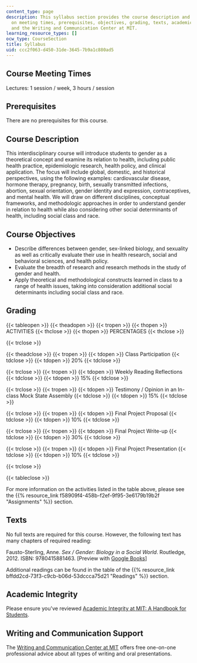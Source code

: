 ```yaml
---
content_type: page
description: This syllabus section provides the course description and information
  on meeting times, prerequisites, objectives, grading, texts, academic integrity,
  and the Writing and Communication Center at MIT.
learning_resource_types: []
ocw_type: CourseSection
title: Syllabus
uid: ccc2f063-d450-31de-3645-7b9a1c880ad5
---
```


Course Meeting Times
--------------------

Lectures: 1 session / week, 3 hours / session

Prerequisites
-------------

There are no prerequisites for this course.

Course Description
------------------

This interdisciplinary course will introduce students to gender as a theoretical concept and examine its relation to health, including public health practice, epidemiologic research, health policy, and clinical application. The focus will include global, domestic, and historical perspectives, using the following examples: cardiovascular disease, hormone therapy, pregnancy, birth, sexually transmitted infections, abortion, sexual orientation, gender identity and expression, contraceptives, and mental health. We will draw on different disciplines, conceptual frameworks, and methodologic approaches in order to understand gender in relation to health while also considering other social determinants of health, including social class and race.

Course Objectives
-----------------

*   Describe differences between gender, sex-linked biology, and sexuality as well as critically evaluate their use in health research, social and behavioral sciences, and health policy.
*   Evaluate the breadth of research and research methods in the study of gender and health.
*   Apply theoretical and methodological constructs learned in class to a range of health issues, taking into consideration additional social determinants including social class and race.

Grading
-------

{{< tableopen >}}
{{< theadopen >}}
{{< tropen >}}
{{< thopen >}}
ACTIVITIES
{{< thclose >}}
{{< thopen >}}
PERCENTAGES
{{< thclose >}}

{{< trclose >}}

{{< theadclose >}}
{{< tropen >}}
{{< tdopen >}}
Class Participation
{{< tdclose >}}
{{< tdopen >}}
20%
{{< tdclose >}}

{{< trclose >}}
{{< tropen >}}
{{< tdopen >}}
Weekly Reading Reflections
{{< tdclose >}}
{{< tdopen >}}
15%
{{< tdclose >}}

{{< trclose >}}
{{< tropen >}}
{{< tdopen >}}
Testimony / Opinion in an In-class Mock State Assembly
{{< tdclose >}}
{{< tdopen >}}
15%
{{< tdclose >}}

{{< trclose >}}
{{< tropen >}}
{{< tdopen >}}
Final Project Proposal
{{< tdclose >}}
{{< tdopen >}}
10%
{{< tdclose >}}

{{< trclose >}}
{{< tropen >}}
{{< tdopen >}}
Final Project Write-up
{{< tdclose >}}
{{< tdopen >}}
30%
{{< tdclose >}}

{{< trclose >}}
{{< tropen >}}
{{< tdopen >}}
Final Project Presentation
{{< tdclose >}}
{{< tdopen >}}
10%
{{< tdclose >}}

{{< trclose >}}

{{< tableclose >}}

For more information on the activities listed in the table above, please see the {{% resource_link f58909f4-458b-f2ef-9f95-3e6179b19b2f "Assignments" %}} section.

Texts
-----

No full texts are required for this course. However, the following text has many chapters of required reading:

Fausto-Sterling, Anne. _Sex / Gender: Biology in a Social World_. Routledge, 2012. ISBN: 9780415881463. \[Preview with [Google Books](http://books.google.com/books?id=AX4JepiTRy4C&printsec=frontcover)\]

Additional readings can be found in the table of the {{% resource_link bffdd2cd-73f3-c9cb-b06d-53dccca75d21 "Readings" %}} section.

Academic Integrity
------------------

Please ensure you've reviewed [Academic Integrity at MIT: A Handbook for Students](http://integrity.mit.edu/).

Writing and Communication Support
---------------------------------

The [Writing and Communication Center at MIT](http://cmsw.mit.edu/writing-and-communication-center/) offers free one-on-one professional advice about all types of writing and oral presentations.